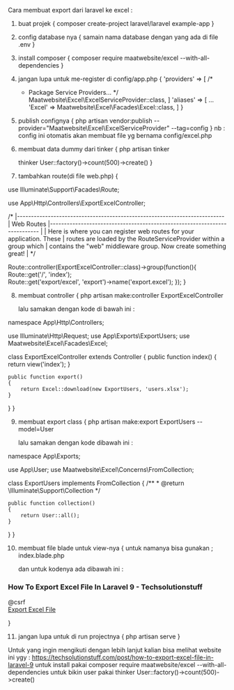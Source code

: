 Cara membuat export dari laravel ke excel :


1. buat projek { composer create-project laravel/laravel example-app }

2. config database nya { samain nama database dengan yang ada di file .env }

3. install composer { composer require maatwebsite/excel --with-all-dependencies }

4. jangan lupa untuk me-register di config/app.php {
    'providers' => [
    /*
     * Package Service Providers...
     */
    Maatwebsite\Excel\ExcelServiceProvider::class,
]
    'aliases' => [
    ...
    'Excel' => Maatwebsite\Excel\Facades\Excel::class,
]
}

5. publish confignya { php artisan vendor:publish --provider="Maatwebsite\Excel\ExcelServiceProvider" --tag=config
 }
nb : config ini otomatis akan membuat file yg bernama config/excel.php

6. membuat data dummy dari tinker {
    php artisan tinker

    thinker User::factory()->count(500)->create()
 }

7. tambahkan route(di file web.php) {
    <?php
  
use Illuminate\Support\Facades\Route;
  
use App\Http\Controllers\ExportExcelController;
  
/*
|--------------------------------------------------------------------------
| Web Routes
|--------------------------------------------------------------------------
|
| Here is where you can register web routes for your application. These
| routes are loaded by the RouteServiceProvider within a group which
| contains the "web" middleware group. Now create something great!
|
*/
 
Route::controller(ExportExcelController::class)->group(function(){
    Route::get('/', 'index');    
    Route::get('export/excel', 'export')->name('export.excel');
});
}

8. membuat controller {
    php artisan make:controller ExportExcelController

    lalu samakan dengan kode di bawah ini :

    <?php

namespace App\Http\Controllers;

use Illuminate\Http\Request;
use App\Exports\ExportUsers;
use Maatwebsite\Excel\Facades\Excel;

class ExportExcelController extends Controller
{
     public function index()
    {
       return view('index');
    }

    public function export() 
    {
        return Excel::download(new ExportUsers, 'users.xlsx');
    }    
}
}

9. membuat export class {
    php artisan make:export ExportUsers --model=User

    lalu samakan dengan kode dibawah ini :

    <?php

namespace App\Exports;

use App\User;
use Maatwebsite\Excel\Concerns\FromCollection;

class ExportUsers implements FromCollection
{
    /**
    * @return \Illuminate\Support\Collection
    */

    public function collection()
    {
        return User::all();
    }
}
}

10. membuat file blade untuk view-nya {
    untuk namanya bisa gunakan ; index.blade.php

    dan untuk kodenya ada dibawah ini :
    <!DOCTYPE html>
<html lang="en">
<head>
  <title>How To Export Excel File In Laravel 9 - Techsolutionstuff</title>
  <meta charset="utf-8">
  <meta name="viewport" content="width=device-width, initial-scale=1">
  <link rel="stylesheet" href="https://maxcdn.bootstrapcdn.com/bootstrap/3.4.1/css/bootstrap.min.css">
  <script src="https://ajax.googleapis.com/ajax/libs/jquery/3.4.1/jquery.min.js"></script>
  <script src="https://maxcdn.bootstrapcdn.com/bootstrap/3.4.1/js/bootstrap.min.js"></script>
</head>
<body>
<div class="container">
	<h3>How To Export Excel File In Laravel 9 - Techsolutionstuff</h3>
	<form action="#" method="POST" name="importform"
	  enctype="multipart/form-data">
		@csrf		
		<div class="form-group">
			<a class="btn btn-info" href="{{ route('export.excel') }}">Export Excel File</a>
		</div> 
	</form>
</div>
</body>
</html>
}

11. jangan lupa untuk di run projectnya {
    php artisan serve
}

Untuk yang ingin mengikuti dengan lebih lanjut kalian bisa melihat website ini ygy :
https://techsolutionstuff.com/post/how-to-export-excel-file-in-laravel-9
untuk install pakai composer require maatwebsite/excel --with-all-dependencies
untuk bikin user pakai thinker User::factory()->count(500)->create()
